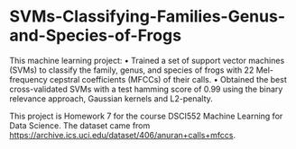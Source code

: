 # SVMs-Classifying-Families-Genus-and-Species-of-Frogs
This machine learning project:
• Trained a set of support vector machines (SVMs) to classify the family, genus, and species of frogs with 22 Mel- frequency cepstral coefficients (MFCCs) of their calls.
• Obtained the best cross-validated SVMs with a test hamming score of 0.99 using the binary relevance approach, Gaussian kernels and L2-penalty.

This project is Homework 7 for the course DSCI552 Machine Learning for Data Science. The dataset came from https://archive.ics.uci.edu/dataset/406/anuran+calls+mfccs.
